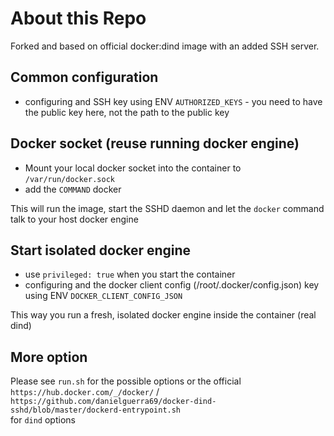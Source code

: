 # About this Repo

Forked and based on official docker:dind image with an added SSH server.

## Common configuration
 - configuring and SSH key using ENV `AUTHORIZED_KEYS` - you need to have the public key here, not the path to the public key
 
## Docker socket (reuse running docker engine)
 - Mount your local docker socket into the container to `/var/run/docker.sock`
 - add the `COMMAND` docker
 
This will run the image, start the SSHD daemon and let the `docker` command talk to your host docker engine

## Start isolated docker engine
 - use `privileged: true` when you start the container
 - configuring and the docker client config (/root/.docker/config.json) key using ENV `DOCKER_CLIENT_CONFIG_JSON`

This way you run a fresh, isolated docker engine inside the container (real dind)


## More option
Please see `run.sh` for the possible options or the official `https://hub.docker.com/_/docker/` / `https://github.com/danielguerra69/docker-dind-sshd/blob/master/dockerd-entrypoint.sh`\
 for `dind` options
